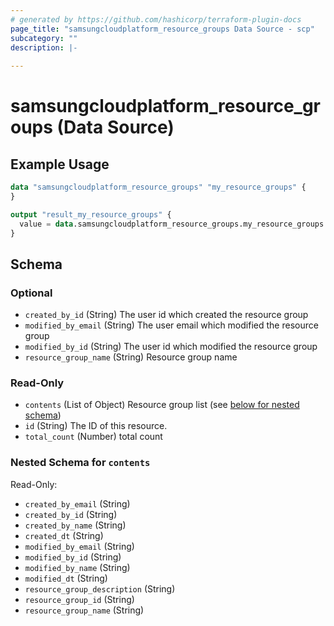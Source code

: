 ```yaml
---
# generated by https://github.com/hashicorp/terraform-plugin-docs
page_title: "samsungcloudplatform_resource_groups Data Source - scp"
subcategory: ""
description: |-
  
---
```


# samsungcloudplatform_resource_groups (Data Source)



## Example Usage

```terraform
data "samsungcloudplatform_resource_groups" "my_resource_groups" {
}

output "result_my_resource_groups" {
  value = data.samsungcloudplatform_resource_groups.my_resource_groups
}
```

<!-- schema generated by tfplugindocs -->
## Schema

### Optional

- `created_by_id` (String) The user id which created the resource group
- `modified_by_email` (String) The user email which modified the resource group
- `modified_by_id` (String) The user id which modified the resource group
- `resource_group_name` (String) Resource group name

### Read-Only

- `contents` (List of Object) Resource group list (see [below for nested schema](#nestedatt--contents))
- `id` (String) The ID of this resource.
- `total_count` (Number) total count

<a id="nestedatt--contents"></a>
### Nested Schema for `contents`

Read-Only:

- `created_by_email` (String)
- `created_by_id` (String)
- `created_by_name` (String)
- `created_dt` (String)
- `modified_by_email` (String)
- `modified_by_id` (String)
- `modified_by_name` (String)
- `modified_dt` (String)
- `resource_group_description` (String)
- `resource_group_id` (String)
- `resource_group_name` (String)


